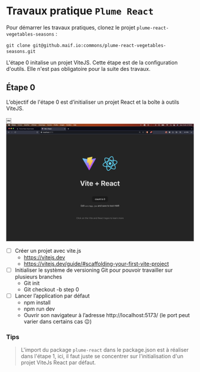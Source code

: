 # Travaux pratique `Plume React`


Pour démarrer les travaux pratiques, clonez le projet `plume-react-vegetables-seasons` :
```terminal
git clone git@github.maif.io:commons/plume-react-vegetables-seasons.git
```

L'étape 0 initalise un projet ViteJS. Cette étape est de la configuration d'outils. Elle n'est pas obligatoire pour la suite des travaux.

## Étape 0

L’objectif de l'étape 0 est d’initialiser un projet React et la boîte à outils ViteJS.

￼![Step 0, capture d'écran d'un projet vite initial](README.assets/step0-init-vite-project.png)

- [ ] Créer un projet avec vite.js 
    - https://vitejs.dev
    - https://vitejs.dev/guide/#scaffolding-your-first-vite-project
- [ ] Initialiser le système de versioning Git pour pouvoir travailler sur plusieurs branches
    - Git init
    - Git checkout -b step 0
- [ ] Lancer l’application par défaut
    - npm install
    - npm run dev
    - Ouvrir son navigateur à l’adresse http://localhost:5173/ (le port peut varier dans certains cas 😉)

### Tips

>L'import du package `plume-react` dans le package.json est à réaliser dans l'étape 1, ici, il faut juste se concentrer sur l'initialisation d'un projet ViteJs React par défaut.
